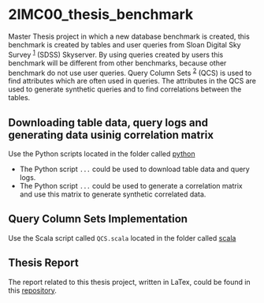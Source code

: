 # 2IMC00_thesis_benchmark
Master Thesis project in which a new database benchmark is created, this benchmark is created by tables and user queries from Sloan Digital Sky Survey <sup>[1]</sup> (SDSS) Skyserver. By using queries created by users this benchmark will be different from other benchmarks, because other benchmark do not use user queries. Query Column Sets <sup>[2]</sup> (QCS) is used to find attributes which are often used in queries. The attributes in the QCS are used to generate synthetic queries and to find correlations between the tables.

[1]: http://skyserver.sdss.org/dr16/en/home.aspx
[2]: https://people.eecs.berkeley.edu/~apanda/assets/papers/eurosys13.pdf

## Downloading table data, query logs and generating data usinig correlation matrix
Use the Python scripts located in the folder called [python](code/python)
* The Python script `...` could be used to download table data and query logs.
* The Python script `...` could be used to generate a correlation matrix and use this matrix to generate synthetic correlated data.

## Query Column Sets Implementation
Use the Scala script called `QCS.scala` located in the folder called [scala](code/scala/dbBenchMarkSkyserver/src/main/scala/)

## Thesis Report
The report related to this thesis project, written in LaTex, could be found in this [repository](https://github.com/TxEddy/2IMC00_thesis_report).
